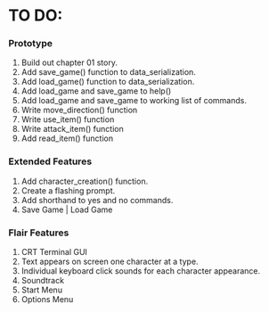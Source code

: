 # TO DO:

### Prototype
1. Build out chapter 01 story.
2. Add save_game() function to data_serialization.
3. Add load_game() function to data_serialization.
4. Add load_game and save_game to help()
5. Add load_game and save_game to working list of commands.
6. Write move_direction() function
7. Write use_item() function
8. Write attack_item() function
9. Add read_item() function

### Extended Features
1. Add character_creation() function.
2. Create a flashing prompt.
3. Add shorthand to yes and no commands.
4. Save Game | Load Game

### Flair Features
1. CRT Terminal GUI
2. Text appears on screen one character at a type.
3. Individual keyboard click sounds for each character appearance.
4. Soundtrack
5. Start Menu
6. Options Menu